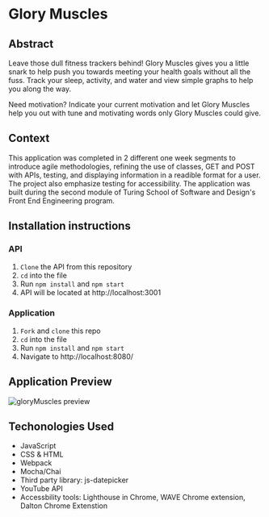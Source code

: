 # Glory Muscles

## Abstract

Leave those dull fitness trackers behind! Glory Muscles gives you a little snark to help push you towards meeting your health goals without all the fuss.  Track your sleep, activity, and water and view simple graphs to help you along the way. 

Need motivation? Indicate your current motivation and let Glory Muscles help you out with tune and motivating words only Glory Muscles could give. 

## Context

This application was completed in 2 different one week segments to introduce agile methodologies, refining the use of classes, GET and POST with APIs, testing, and displaying information in a readible format for a user. The project also emphasize testing for accessibility. The application was built during the second module of Turing School of Software and Design's Front End Engineering program. 

## Installation instructions
### API
1. `Clone` the API from this repository
1. `cd` into the file
1. Run `npm install` and `npm start`
1. API will be located at http://localhost:3001 

### Application
1. `Fork` and `clone` this repo
1. `cd` into the file
1. Run `npm install` and `npm start`
1. Navigate to http://localhost:8080/

## Application Preview

![gloryMuscles preview](https://user-images.githubusercontent.com/122052199/232322760-eb11a8da-d813-4ee0-9e16-e0a3bbdff7ed.gif)

## Techonologies Used
- JavaScript
- CSS & HTML
- Webpack
- Mocha/Chai
- Third party library: js-datepicker 
- YouTube API
- Accessbility tools: Lighthouse in Chrome, WAVE Chrome extension, Dalton Chrome Extenstion
